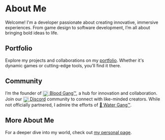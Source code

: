 <div class="container">
    <h1>About Me</h1>
    <p>
        Welcome! I'm a developer passionate about creating innovative, immersive experiences. From game design to software development, I’m all about bringing bold ideas to life.
    </p>
    <h2>Portfolio</h2>
    <p>
        Explore my projects and collaborations on my <a href="https://4zx16-dev.carrd.co/#portfolio" target="_blank">portfolio</a>. Whether it's dynamic games or cutting-edge tools, you’ll find it there.
    </p>
    <h2>Community</h2>
    <p>
        I’m the founder of <a href="https://bloodgang.carrd.co/" target="_blank"><img src="https://static.wixstatic.com/media/4585c8_562a61587130440b8df3e8d713ad29bf~mv2.png/v1/fill/w_70,h_75,al_c,q_85,usm_0.66_1.00_0.01,enc_avif,quality_auto/blood%20gang%20icon.png" alt="Blood Gang Icon" width="18" height="18" style="vertical-align:middle;"> Blood Gang™️</a>, a hub for innovation and collaboration. Join our <a href="https://linkr.it/blood" target="_blank"><img src="https://camo.githubusercontent.com/f325113081dc63f083c93090b3f7ffb63f9b16e264e4ac44cf9cc80267c81395/68747470733a2f2f66696c65732e636174626f782e6d6f652f63756e7168662e706e67" alt="Discord Icon" width="18" height="18" style="vertical-align:middle;"> Discord</a> community to connect with like-minded creators. While not officially partnered, I admire the efforts of <a href="https://github.com/Water-Gang-Inc" target="_blank">🌊 Water Gang™️</a>.
    </p>
    <h2>More About Me</h2>
    <p>
        For a deeper dive into my world, check out <a href="https://4zx16.carrd.co" target="_blank">my personal page</a>.
    </p>
</div>
